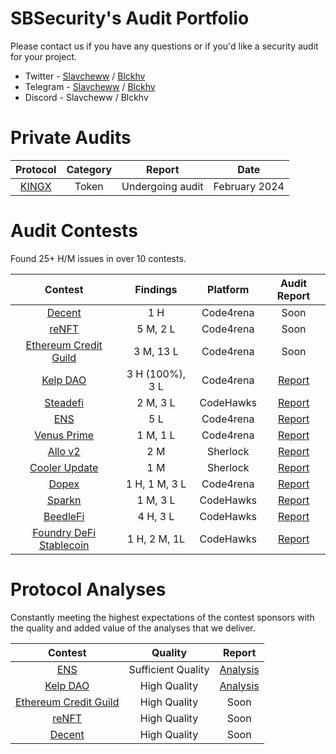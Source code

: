 # SBSecurity's Audit Portfolio

Please contact us if you have any questions or if you'd like a security audit for your project.

- Twitter - [Slavcheww](https://twitter.com/Slavcheww) / [Blckhv](https://twitter.com/blckhv)
- Telegram - [Slavcheww](https://t.me/Slavcheww) / [Blckhv](https://t.me/Blckhv)
- Discord - Slavcheww / Blckhv

# Private Audits

| **Protocol** | Category | Report | Date |
|:--:|:--:|:--:|:--:|
| [KINGX](https://kingx.titanxmarket.win/) | Token | Undergoing audit |	February 2024 |


# Audit Contests

Found 25+ H/M issues in over 10 contests.

| Contest | Findings | Platform | Audit Report |
|:--:|:--:|:--:|:--:|
| [Decent](https://code4rena.com/audits/2024-01-decent) | 1 H | Code4rena | Soon |
| [reNFT](https://code4rena.com/audits/2024-01-renft) | 5 M, 2 L | Code4rena | Soon |
| [Ethereum Credit Guild](https://code4rena.com/audits/2023-12-ethereum-credit-guild) | 3 M, 13 L | Code4rena | Soon |
| [Kelp DAO](https://code4rena.com/audits/2023-11-kelp-dao-rseth) | 3 H (100%), 3 L | Code4rena | [Report](https://github.com/SB-Security/audits/blob/master/reports/2023-11-KelpDAO.md) |
| [Steadefi](https://www.codehawks.com/contests/clo38mm260001la08daw5cbuf) | 2 M, 3 L | CodeHawks | [Report](https://github.com/SB-Security/audits/blob/master/reports/2023-10-SteadeFi.md) |
| [ENS](https://code4rena.com/audits/2023-10-ens) | 5 L | Code4rena | [Report](https://github.com/SB-Security/audits/blob/master/reports/2023-10-ENS.md) |
| [Venus Prime](https://code4rena.com/audits/2023-09-venus-prime) | 1 M, 1 L | Code4rena | [Report](https://github.com/SB-Security/audits/blob/master/reports/2023-09-Venus-Prime.md) |
| [Allo v2](https://audits.sherlock.xyz/contests/109) | 2 M | Sherlock | [Report](https://github.com/SB-Security/audits/blob/master/reports/2023-09-Allo-V2.md) |
| [Cooler Update](https://audits.sherlock.xyz/contests/107) | 1 M | Sherlock | [Report](https://github.com/SB-Security/audits/blob/master/reports/2023-10-Cooler-Update.md) |
| [Dopex](https://code4rena.com/audits/2023-08-dopex) | 1 H, 1 M, 3 L | Code4rena | [Report](https://github.com/SB-Security/audits/blob/master/reports/2023-08-Dopex.md) |
| [Sparkn](https://www.codehawks.com/contests/cllcnja1h0001lc08z7w0orxx) | 1 M, 3 L | CodeHawks | [Report](https://github.com/SB-Security/audits/blob/master/reports/2023-09-Sparkn.md) |
| [BeedleFi](https://www.codehawks.com/contests/clkbo1fa20009jr08nyyf9wbx) | 4 H, 3 L | CodeHawks | [Report](https://github.com/SB-Security/audits/blob/master/reports/2023-06-BeedleFi.md) |
| [Foundry DeFi Stablecoin](https://www.codehawks.com/contests/cljx3b9390009liqwuedkn0m0) | 1 H, 2 M, 1L | CodeHawks | [Report](https://github.com/SB-Security/audits/blob/master/reports/2023-06-Defi-Stablecoin.md) |

# Protocol Analyses

Constantly meeting the highest expectations of the contest sponsors with the quality and added value of the analyses that we deliver.

| Contest | Quality | Report |
|:--:|:--:|:--:|
| [ENS](https://code4rena.com/audits/2023-10-ens) | Sufficient Quality | [Analysis](https://github.com/SB-Security/audits/blob/master/analyses/2023-10-ENS.md) |
| [Kelp DAO](https://code4rena.com/audits/2023-11-kelp-dao-rseth) | High Quality | [Analysis](https://github.com/SB-Security/audits/blob/master/analyses/2023-11-KelpDAO.md) |
| [Ethereum Credit Guild](https://code4rena.com/audits/2023-12-ethereum-credit-guild#top) | High Quality | Soon |
| [reNFT](https://code4rena.com/audits/2024-01-renft#top) | High Quality | Soon |
| [Decent](https://code4rena.com/audits/2024-01-decent#top) | High Quality | Soon |

